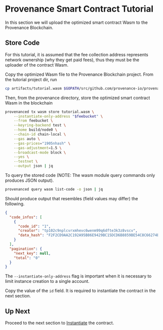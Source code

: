 # Provenance Smart Contract Tutorial

In this section we will upload the optimized smart contract Wasm to the Provenance Blockchain.

## Store Code

For this tutorial, it is assumed that the fee collection address represents network ownership
(why they get paid fees), thus they must be the uploader of the contract Wasm.

Copy the optimized Wasm file to the Provenance Blockchain project. From the tutorial project dir,
run

```bash
cp artifacts/tutorial.wasm $GOPATH/src/github.com/provenance-io/provenance
```

Then, from the provenance directory, store the optimized smart contract Wasm in the blockchain

```bash
provenanced tx wasm store tutorial.wasm \
    --instantiate-only-address "$feebucket" \
    --from feebucket \
    --keyring-backend test \
    --home build/node0 \
    --chain-id chain-local \
    --gas auto \
    --gas-prices="1905nhash" \
	--gas-adjustment=1.5 \
    --broadcast-mode block \
    --yes \
    --testnet \
	--output json | jq
```

To query the stored code (NOTE: The wasm module query commands only produces JSON output).

```bash
provenanced query wasm list-code -o json | jq
```

Should produce output that resembles (field values may differ) the following.

```json
{
  "code_infos": [
    {
      "code_id": "1",
      "creator": "tp102c9nplcvrxmhevc6wenm99q6dfte3k3z8vscv",
      "data_hash": "F2F2CD9AA2C192A95B86E9429BC15DCD6B8859BE54C8C66274B80347D2443D82",
    }
  ],
  "pagination": {
    "next_key": null,
    "total": "0"
  }
}
```

The `--instantiate-only-address` flag is important when it is necessary to limit instance creation
to a single account.

Copy the value of the `id` field. It is required to instantiate the contract in the next section.

## Up Next

Proceed to the next section to [Instantiate](10-instantiate.md) the contract.
